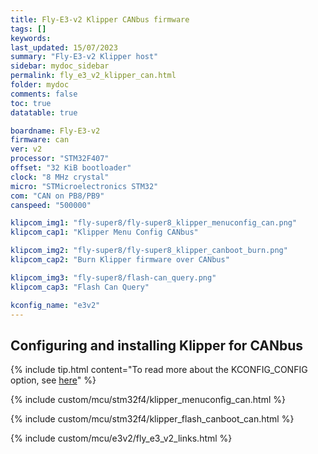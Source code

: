 ```yaml
---
title: Fly-E3-v2 Klipper CANbus firmware
tags: []
keywords: 
last_updated: 15/07/2023
summary: "Fly-E3-v2 Klipper host"
sidebar: mydoc_sidebar
permalink: fly_e3_v2_klipper_can.html
folder: mydoc
comments: false
toc: true
datatable: true

boardname: Fly-E3-v2
firmware: can
ver: v2
processor: "STM32F407"
offset: "32 KiB bootloader"
clock: "8 MHz crystal"
micro: "STMicroelectronics STM32"
com: "CAN on PB8/PB9"
canspeed: "500000"

klipcom_img1: "fly-super8/fly-super8_klipper_menuconfig_can.png"
klipcom_cap1: "Klipper Menu Config CANbus"

klipcom_img2: "fly-super8/fly-super8_klipper_canboot_burn.png"
klipcom_cap2: "Burn Klipper firmware over CANbus"

klipcom_img3: "fly-super8/flash-can_query.png"
klipcom_cap3: "Flash Can Query"

kconfig_name: "e3v2"
---
```


## Configuring and installing Klipper for CANbus

{% include tip.html content="To read more about the KCONFIG_CONFIG option, see [here](https://docs.vorondesign.com/community/howto/drachenkatze/automating_klipper_mcu_updates.html)" %}

{% include custom/mcu/stm32f4/klipper_menuconfig_can.html %}

{% include custom/mcu/stm32f4/klipper_flash_canboot_can.html %}

{% include custom/mcu/e3v2/fly_e3_v2_links.html %}
